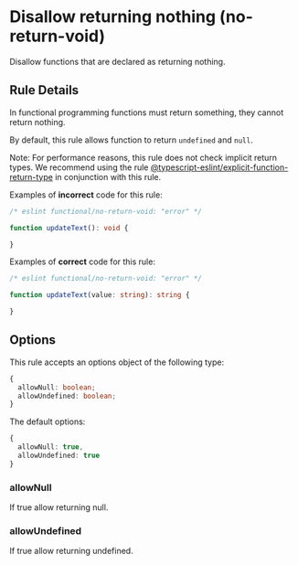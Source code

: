 # Disallow returning nothing (no-return-void)

Disallow functions that are declared as returning nothing.

## Rule Details

In functional programming functions must return something, they cannot return nothing.

By default, this rule allows function to return `undefined` and `null`.

Note: For performance reasons, this rule does not check implicit return types.
We recommend using the rule [@typescript-eslint/explicit-function-return-type](https://github.com/typescript-eslint/typescript-eslint/blob/master/packages/eslint-plugin/docs/rules/explicit-function-return-type.md) in conjunction with this rule.

Examples of **incorrect** code for this rule:

```ts
/* eslint functional/no-return-void: "error" */

function updateText(): void {

}
```

Examples of **correct** code for this rule:

```ts
/* eslint functional/no-return-void: "error" */

function updateText(value: string): string {

}
```

## Options

This rule accepts an options object of the following type:

```ts
{
  allowNull: boolean;
  allowUndefined: boolean;
}
```

The default options:

```ts
{
  allowNull: true,
  allowUndefined: true
}
```

### allowNull

If true allow returning null.

### allowUndefined

If true allow returning undefined.
